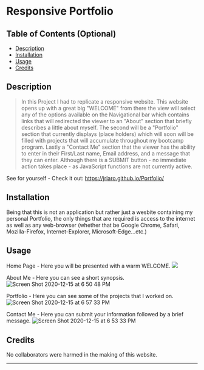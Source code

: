 # Responsive Portfolio


## Table of Contents (Optional)

* [Description](#description)
* [Installation](#installation)
* [Usage](#usage)
* [Credits](#credits)


## Description 

> In this Project I had to replicate a responsive website. This website opens up with a great big "WELCOME" from there the view will select any of the options available on the Navigational bar which contains links that will redirected the viewer to an "About" section that briefly describes a little about myself. The second will be a "Portfolio" section that currently displays (place holders) which will soon will be filled with projects that will accumulate throughout my bootcamp program. Lastly a "Contact Me" section that the viewer has the ability to enter in their First/Last name, Email address, and a message that they can enter. Although there is a SUBMIT button - no immediate action takes place - as JavaScript functions are not currently active.


See for yourself - Check it out: 
https://jrlaro.github.io/Portfolio/


## Installation

Being that this is not an application but rather just a wesbite containing my personal Portfolio, the only things that are required is access to the internet as well as any web-browser (whether that be Google Chrome, Safari, Mozilla-Firefox, Internet-Explorer, Microsoft-Edge...etc.)
 


## Usage 
Home Page - Here you will be presented with a warm WELCOME.
![](https://user-images.githubusercontent.com/74631465/102282661-edf7fe00-3efe-11eb-9077-221915e2f9db.png)

About Me - Here you can see a short synopsis.
![Screen Shot 2020-12-15 at 6 50 48 PM](https://user-images.githubusercontent.com/74631465/102286728-e3416700-3f06-11eb-9729-4fda2a9afa5a.png)


Portfolio - Here you can see some of the projects that I worked on. 
![Screen Shot 2020-12-15 at 6 57 33 PM](https://user-images.githubusercontent.com/74631465/102286992-71b5e880-3f07-11eb-8634-01390ed9a07f.png)

Contact Me - Here you can submit your information followed by a brief message. 
![Screen Shot 2020-12-15 at 6 53 33 PM](https://user-images.githubusercontent.com/74631465/102286704-d886d200-3f06-11eb-98bb-ea60b7ed9874.png)

## Credits

No collaborators were harmed in the making of this website.

---

